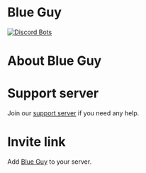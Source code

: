 # Blue Guy

[![Discord Bots](https://top.gg/api/widget/702375332317233234.svg)](https://top.gg/bot/702375332317233234)

# About Blue Guy

# Support server

Join our [support server](https://discord.gg/Cf5a28H) if you need any help.

# Invite link

Add [Blue Guy](https://top.gg/bot/702375332317233234) to your server.
